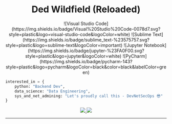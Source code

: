 <h1 align="center">Ded Wildfield (Reloaded)</h1>
<p align="center">
![Visual Studio Code](https://img.shields.io/badge/Visual%20Studio%20Code-0078d7.svg?style=plastic&logo=visual-studio-code&logoColor=white)
![Sublime Text](https://img.shields.io/badge/sublime_text-%23575757.svg?style=plastic&logo=sublime-text&logoColor=important)
![Jupyter Notebook](https://img.shields.io/badge/jupyter-%23FA0F00.svg?style=plastic&logo=jupyter&logoColor=white)
![PyCharm](https://img.shields.io/badge/pycharm-143?style=plastic&logo=pycharm&logoColor=black&color=black&labelColor=green)
</p>

```python
interested_in = {
    python: "Backend Dev",
    data_science: "Data Engineering",
    sys_and_net_admining: "Let's proudly call this - DevNetSecOps 😎"
}
```

<p align="center">
    <a href="https://github.com/wildfielded/github-readme-stats">
        <img src="https://github-readme-stats.vercel.app/api?username=wildfielded&count_private=true&show_icons=true&hide=prs,contribs&theme=dark">
    </a>
    <a href="https://github.com/wildfielded/github-readme-stats">
        <img src="https://github-readme-stats.vercel.app/api/top-langs?username=wildfielded&layout=compact&langs_count=6&theme=dark">
    </a>
</p>

----
